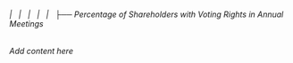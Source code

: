 ###### |   |   |   |   |   ├── Percentage of Shareholders with Voting Rights in Annual Meetings

*Add content here*